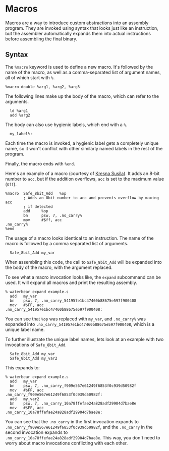 
Macros
======

Macros are a way to introduce custom abstractions into an assembly
program. They are invoked using syntax that looks just like an
instruction, but the assembler automatically expands them into actual
instructions before assembling the final binary.

Syntax
------

The `%macro` keyword is used to define a new macro. It's followed by
the name of the macro, as well as a comma-separated list of argument
names, all of which start with `%`.

```
%macro double %arg1, %arg2, %arg3
```

The following lines make up the body of the macro, which can refer to
the arguments.

```
  ld %arg1
  add %arg2
```

The body can also use hygienic labels, which end with a `%`.

```
  my_label%:
```

Each time the macro is invoked, a hygienic label gets a completely
unique name, so it won't conflict with other similarly named labels in
the rest of the program.

Finally, the macro ends with `%end`.

Here's an example of a macro (courtesy of [Kresna Susila](http://slum.online/dreamcast/)).
It adds an 8-bit number to
`acc`, but if the addition overflows, `acc` is set to the maximum
value (`$ff`).

```
%macro  Safe_8bit_Add   %op
        ; Adds an 8bit number to acc and prevents overflow by maxing acc
        ; if detected
        add     %op
        bn      psw, 7, .no_carry%
        mov     #$ff, acc
.no_carry%
%end
```

The usage of a macro looks identical to an instruction. The name of
the macro is followed by a comma separated list of arguments.

```
  Safe_8bit_Add my_var
```

When assembling this code, the call to `Safe_8bit_Add` will be
expanded into the body of the macro, with the argument replaced.

To see what a macro invocation looks like, the `expand` subcommand can
be used. It will expand all macros and print the resulting assembly.

```
% waterbear expand example.s
  add   my_var
  bn    psw, 7, .no_carry_541957e1bc47460b88675e597f900408
  mov   #$FF, acc
.no_carry_541957e1bc47460b88675e597f900408:
```

You can see that `%op` was replaced with `my_var`, and `.no_carry%`
was expanded into `.no_carry_541957e1bc47460b88675e597f900408`, which
is a unique label name.

To further illustrate the unique label names, lets look at an example
with two invocations of `Safe_8bit_Add`.

```
  Safe_8bit_Add my_var
  Safe_8bit_Add my_var2
```

This expands to:

```
% waterbear expand example.s
  add   my_var
  bn    psw, 7, .no_carry_f909e567e61249f6853f0c939d50982f
  mov   #$FF, acc
.no_carry_f909e567e61249f6853f0c939d50982f:
  add   my_var2
  bn    psw, 7, .no_carry_10a78ffefae24a828adf29904d7bae8e
  mov   #$FF, acc
.no_carry_10a78ffefae24a828adf29904d7bae8e:
```

You can see that the `.no_carry` in the first invocation expands to
`.no_carry_f909e567e61249f6853f0c939d50982f`, and the `.no_carry` in
the second invocation expands to
`.no_carry_10a78ffefae24a828adf29904d7bae8e`. This way, you don't need
to worry about macro invocations conflicting with each other.
